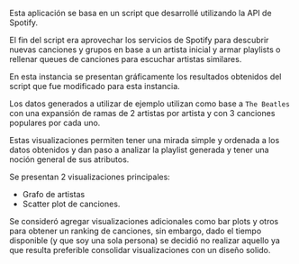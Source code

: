 Esta aplicación se basa en un script que desarrollé utilizando la API de Spotify.

El fin del script era aprovechar los servicios de Spotify para descubrir nuevas canciones y grupos en base a un artista inicial y armar playlists o rellenar queues de canciones para escuchar artistas similares.

En esta instancia se presentan gráficamente los resultados obtenidos del script que fue modificado para esta instancia.

Los datos generados a utilizar de ejemplo utilizan como base a `The Beatles` con una expansión de ramas de 2 artistas por artista y con 3 canciones populares por cada uno.

Estas visualizaciones permiten tener una mirada simple y ordenada a los datos obtenidos y dan paso a analizar la playlist generada y tener una noción general de sus atributos.

Se presentan 2 visualizaciones principales:
- Grafo de artistas
- Scatter plot de canciones.

Se consideró agregar visualizaciones adicionales como bar plots y otros para obtener un ranking de canciones, sin embargo, dado el tiempo disponible (y que soy una sola persona) se decidió no realizar aquello ya que resulta preferible consolidar visualizaciones con un diseño solido.